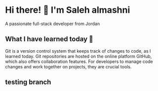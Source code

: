 # Hi there! 👋 I'm Saleh almashni


A passionate full-stack developer from Jordan
## What I have learned today 🚀

Git is a version control system that keeps track of changes to code, as I learned today. Git repositories are hosted on the online platform GitHub, which also offers collaboration features. For developers to manage code changes and work together on projects, they are crucial tools.


## testing branch